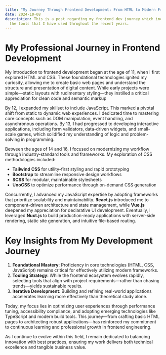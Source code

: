 ```yaml
---
title: "My Journey Through Frontend Development: From HTML to Modern Frameworks"
date: 2024-10-08
description: This is a post regarding my frontend dev journey which includes all
  the tools that I have used throghout the recent years.
---
```


# My Professional Journey in Frontend Development

My introduction to frontend development began at the age of 11, when I first explored HTML and CSS. These foundational technologies ignited my curiosity, allowing me to create basic web pages and understand the structure and presentation of digital content. While early projects were simple—static layouts with rudimentary styling—they instilled a critical appreciation for clean code and semantic markup

By 12, I expanded my skillset to include JavaScript. This marked a pivotal shift from static to dynamic web experiences. I dedicated time to mastering core concepts such as DOM manipulation, event handling, and asynchronous operations. By 13, I had progressed to developing interactive applications, including form validators, data-driven widgets, and small-scale games, which solidified my understanding of logic and problem-solving in programming.

Between the ages of 14 and 16, I focused on modernizing my workflow through industry-standard tools and frameworks. My exploration of CSS methodologies included:

- **Tailwind CSS** for utility-first styling and rapid prototyping
- **Bootstrap** to streamline responsive design workflows
- **SCSS** for modular, maintainable stylesheets
- **UnoCSS** to optimize performance through on-demand CSS generation

Concurrently, I advanced my JavaScript expertise by adopting frameworks that prioritize scalability and maintainability. **React.js** introduced me to component-driven architecture and state management, while **Vue.js** deepened my appreciation for declarative UI development. Eventually, I leveraged **Nuxt.js** to build production-ready applications with server-side rendering, static site generation, and intuitive file-based routing.

# Key Insights from My Development Journey

1. **Foundational Mastery**: Proficiency in core technologies (HTML, CSS, JavaScript) remains critical for effectively utilizing modern frameworks.
2. **Tooling Strategy**: While the frontend ecosystem evolves rapidly, selecting tools that align with project requirements—rather than chasing trends—yields sustainable results.
3. **Iterative Development**: Building and refining real-world applications accelerates learning more effectively than theoretical study alone.

Today, my focus lies in optimizing user experiences through performance tuning, accessibility compliance, and adopting emerging technologies like TypeScript and modern build tools. This journey—from crafting basic HTML pages to architecting robust applications—has reinforced my commitment to continuous learning and professional growth in frontend engineering.

As I continue to evolve within this field, I remain dedicated to balancing innovation with best practices, ensuring my work delivers both technical excellence and tangible business value.
